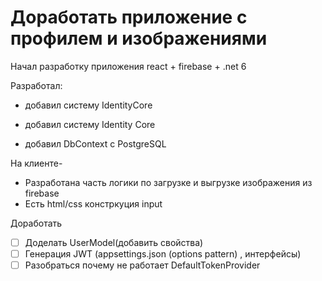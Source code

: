 # Доработать приложение с профилем и изображениями

Начал разработку приложения react + firebase + .net 6

Разработал: 
- добавил систему IdentityCore

- добавил систему Identity Core
- добавил DbContext с PostgreSQL

На клиенте-

- Разработана часть логики по загрузке и выгрузке изображения из firebase
- Есть html/css констркуция input

Доработать

- [ ]  Доделать UserModel(добавить свойства)
- [ ]  Генерация JWT (appsettings.json (options pattern) , интерфейсы)
- [ ]  Разобраться почему не работает DefaultTokenProvider
